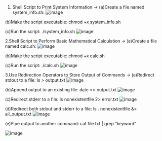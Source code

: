 1. Shell Script to Print System Information -> (a)Create a file named system_info.sh:
![image](https://github.com/user-attachments/assets/c15de3f0-56f0-45a2-ba5c-95678d59f3fa)

(b)Make the script executable: chmod +x system_info.sh

(c)Run the script: ./system_info.sh
![image](https://github.com/user-attachments/assets/64fa4db9-dc7d-48d6-827a-307898489b0e)

2.Shell Script to Perform Basic Mathematical Calculation -> (a)Create a file named calc.sh:
![image](https://github.com/user-attachments/assets/b4ffdcbc-0230-41b8-bb3e-12b58ff99cf0)

(b)Make the script executable: chmod +x calc.sh

(c)Run the script: ./calc.sh
![image](https://github.com/user-attachments/assets/b3bf86d6-61e8-43cd-927f-7e860cda95c0)

3.Use Redirection Operators to Store Output of Commands -> (a)Redirect stdout to a file: ls > output.txt
![image](https://github.com/user-attachments/assets/f14dced0-3ab1-4ea6-a4ef-da9984cf051c)

(b)Append output to an existing file: date >> output.txt
![image](https://github.com/user-attachments/assets/3264cb6d-5536-4192-bd92-bf5b6a85b737)

(c)Redirect stderr to a file: ls nonexistentfile 2> error.txt
![image](https://github.com/user-attachments/assets/6205d46f-0976-49ef-bd3f-197c4da62a5e)

(d)Redirect both stdout and stderr to a file: ls . nonexistentfile &> all_output.txt
![image](https://github.com/user-attachments/assets/1696e8b2-a7a6-4423-8fe3-a912e030f4d7)

(e)Pipe output to another command: cat file.txt | grep "keyword"

![image](https://github.com/user-attachments/assets/df02f17d-9d17-401d-947c-3a6aef77db86)

